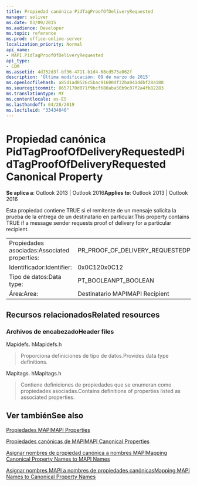 ```yaml
---
title: Propiedad canónica PidTagProofOfDeliveryRequested
manager: soliver
ms.date: 03/09/2015
ms.audience: Developer
ms.topic: reference
ms.prod: office-online-server
localization_priority: Normal
api_name:
- MAPI.PidTagProofOfDeliveryRequested
api_type:
- COM
ms.assetid: 4d752d3f-bf36-4711-b1d4-68cd575a062f
description: 'Última modificación: 09 de marzo de 2015'
ms.openlocfilehash: a85d1ad0526c5bac91600df32ba941ddbf28a188
ms.sourcegitcommit: 8657170d071f9bcf680aba50b9c07f2a4fb82283
ms.translationtype: MT
ms.contentlocale: es-ES
ms.lasthandoff: 04/28/2019
ms.locfileid: "33434840"
---
```

# <a name="pidtagproofofdeliveryrequested-canonical-property"></a><span data-ttu-id="bb4ed-103">Propiedad canónica PidTagProofOfDeliveryRequested</span><span class="sxs-lookup"><span data-stu-id="bb4ed-103">PidTagProofOfDeliveryRequested Canonical Property</span></span>

  
  
<span data-ttu-id="bb4ed-104">**Se aplica a**: Outlook 2013 | Outlook 2016</span><span class="sxs-lookup"><span data-stu-id="bb4ed-104">**Applies to**: Outlook 2013 | Outlook 2016</span></span> 
  
<span data-ttu-id="bb4ed-105">Esta propiedad contiene TRUE si el remitente de un mensaje solicita la prueba de la entrega de un destinatario en particular.</span><span class="sxs-lookup"><span data-stu-id="bb4ed-105">This property contains TRUE if a message sender requests proof of delivery for a particular recipient.</span></span>
  
|||
|:-----|:-----|
|<span data-ttu-id="bb4ed-106">Propiedades asociadas:</span><span class="sxs-lookup"><span data-stu-id="bb4ed-106">Associated properties:</span></span>  <br/> |<span data-ttu-id="bb4ed-107">PR_PROOF_OF_DELIVERY_REQUESTED</span><span class="sxs-lookup"><span data-stu-id="bb4ed-107">PR_PROOF_OF_DELIVERY_REQUESTED</span></span>  <br/> |
|<span data-ttu-id="bb4ed-108">Identificador:</span><span class="sxs-lookup"><span data-stu-id="bb4ed-108">Identifier:</span></span>  <br/> |<span data-ttu-id="bb4ed-109">0x0C12</span><span class="sxs-lookup"><span data-stu-id="bb4ed-109">0x0C12</span></span>  <br/> |
|<span data-ttu-id="bb4ed-110">Tipo de datos:</span><span class="sxs-lookup"><span data-stu-id="bb4ed-110">Data type:</span></span>  <br/> |<span data-ttu-id="bb4ed-111">PT_BOOLEAN</span><span class="sxs-lookup"><span data-stu-id="bb4ed-111">PT_BOOLEAN</span></span>  <br/> |
|<span data-ttu-id="bb4ed-112">Área:</span><span class="sxs-lookup"><span data-stu-id="bb4ed-112">Area:</span></span>  <br/> |<span data-ttu-id="bb4ed-113">Destinatario MAPI</span><span class="sxs-lookup"><span data-stu-id="bb4ed-113">MAPI Recipient</span></span>  <br/> |
   
## <a name="related-resources"></a><span data-ttu-id="bb4ed-114">Recursos relacionados</span><span class="sxs-lookup"><span data-stu-id="bb4ed-114">Related resources</span></span>

### <a name="header-files"></a><span data-ttu-id="bb4ed-115">Archivos de encabezado</span><span class="sxs-lookup"><span data-stu-id="bb4ed-115">Header files</span></span>

<span data-ttu-id="bb4ed-116">Mapidefs. h</span><span class="sxs-lookup"><span data-stu-id="bb4ed-116">Mapidefs.h</span></span>
  
> <span data-ttu-id="bb4ed-117">Proporciona definiciones de tipo de datos.</span><span class="sxs-lookup"><span data-stu-id="bb4ed-117">Provides data type definitions.</span></span>
    
<span data-ttu-id="bb4ed-118">Mapitags. h</span><span class="sxs-lookup"><span data-stu-id="bb4ed-118">Mapitags.h</span></span>
  
> <span data-ttu-id="bb4ed-119">Contiene definiciones de propiedades que se enumeran como propiedades asociadas.</span><span class="sxs-lookup"><span data-stu-id="bb4ed-119">Contains definitions of properties listed as associated properties.</span></span>
    
## <a name="see-also"></a><span data-ttu-id="bb4ed-120">Ver también</span><span class="sxs-lookup"><span data-stu-id="bb4ed-120">See also</span></span>



[<span data-ttu-id="bb4ed-121">Propiedades MAPI</span><span class="sxs-lookup"><span data-stu-id="bb4ed-121">MAPI Properties</span></span>](mapi-properties.md)
  
[<span data-ttu-id="bb4ed-122">Propiedades canónicas de MAPI</span><span class="sxs-lookup"><span data-stu-id="bb4ed-122">MAPI Canonical Properties</span></span>](mapi-canonical-properties.md)
  
[<span data-ttu-id="bb4ed-123">Asignar nombres de propiedad canónica a nombres MAPI</span><span class="sxs-lookup"><span data-stu-id="bb4ed-123">Mapping Canonical Property Names to MAPI Names</span></span>](mapping-canonical-property-names-to-mapi-names.md)
  
[<span data-ttu-id="bb4ed-124">Asignar nombres MAPI a nombres de propiedades canónicas</span><span class="sxs-lookup"><span data-stu-id="bb4ed-124">Mapping MAPI Names to Canonical Property Names</span></span>](mapping-mapi-names-to-canonical-property-names.md)

